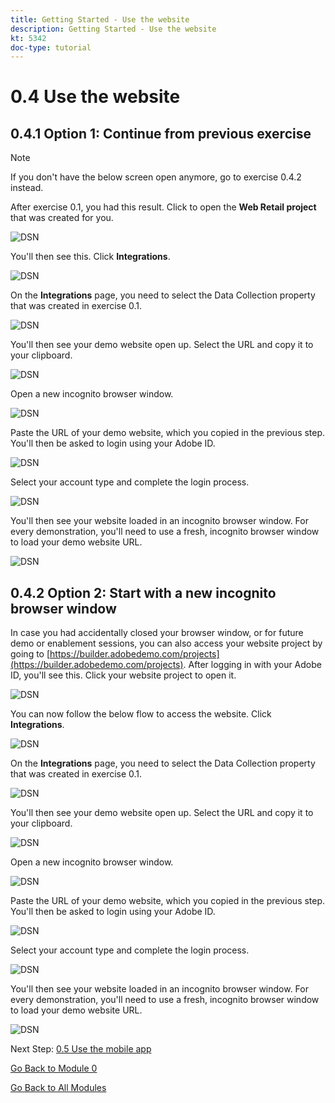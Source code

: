 ```yaml
---
title: Getting Started - Use the website
description: Getting Started - Use the website
kt: 5342
doc-type: tutorial
---
```

# 0.4 Use the website

## 0.4.1 Option 1: Continue from previous exercise

>[!NOTE]
>
>If you don't have the below screen open anymore, go to exercise 0.4.2 instead.

After exercise 0.1, you had this result. Click to open the **Web Retail project** that was created for you.

![DSN](./images/dsn5a.png)

You'll then see this. Click **Integrations**.

![DSN](./images/web1.png)

On the **Integrations** page, you need to select the Data Collection property that was created in exercise 0.1. 

![DSN](./images/web2.png)

You'll then see your demo website open up. Select the URL and copy it to your clipboard.

![DSN](./images/web3.png)

Open a new incognito browser window.

![DSN](./images/web4.png)

Paste the URL of your demo website, which you copied in the previous step. You'll then be asked to login using your Adobe ID.

![DSN](./images/web5.png)

Select your account type and complete the login process.

![DSN](./images/web6.png)

You'll then see your website loaded in an incognito browser window. For every demonstration, you'll need to use a fresh, incognito browser window to load your demo website URL.

![DSN](./images/web7.png)

## 0.4.2 Option 2: Start with a new incognito browser window

In case you had accidentally closed your browser window, or for future demo or enablement sessions, you can also access your website project by going to [https://builder.adobedemo.com/projects](https://builder.adobedemo.com/projects). After logging in with your Adobe ID, you'll see this. Click your website project to open it.

![DSN](./images/web8.png)

You can now follow the below flow to access the website. Click **Integrations**.

![DSN](./images/web1.png)

On the **Integrations** page, you need to select the Data Collection property that was created in exercise 0.1. 

![DSN](./images/web2.png)

You'll then see your demo website open up. Select the URL and copy it to your clipboard.

![DSN](./images/web3.png)

Open a new incognito browser window.

![DSN](./images/web4.png)

Paste the URL of your demo website, which you copied in the previous step. You'll then be asked to login using your Adobe ID.

![DSN](./images/web5.png)

Select your account type and complete the login process.

![DSN](./images/web6.png)

You'll then see your website loaded in an incognito browser window. For every demonstration, you'll need to use a fresh, incognito browser window to load your demo website URL.

![DSN](./images/web7.png)

Next Step: [0.5 Use the mobile app](./ex5.md)

[Go Back to Module 0](./getting-started.md)

[Go Back to All Modules](./../../../overview.md)

